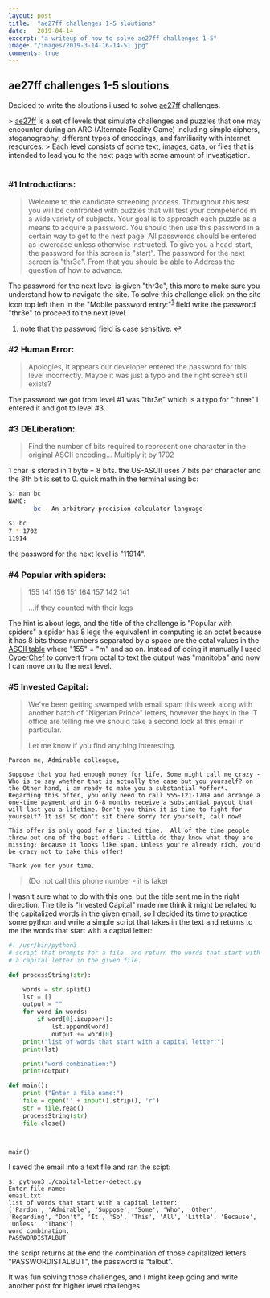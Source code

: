 ```yaml
---
layout: post
title:  "ae27ff challenges 1-5 sloutions"
date:   2019-04-14
excerpt: "a writeup of how to solve ae27ff challenges 1-5"
image: "/images/2019-3-14-16-14-51.jpg"
comments: true
---
```


## ae27ff challenges 1-5 sloutions


<p>Decided to write the sloutions i used to solve <a href="http://ae27ff.meme.tips/">ae27ff</a> challenges.</p>
>  <a href="http://ae27ff.meme.tips/">ae27ff</a> is a set of levels that simulate challenges and puzzles that one may encounter during an ARG (Alternate Reality Game) including simple ciphers, steganography, different types of encodings, and familiarity with internet resources.
> Each level consists of some text, images, data, or files that is intended to lead you to the next page with some amount of investigation.
<br><br>

### #1 Introductions:

> Welcome to the candidate screening process.  Throughout this test you will be confronted with puzzles that will test your competence in a wide variety of subjects.
> Your goal is to approach each puzzle as a means to acquire a password. You should then use this password in a certain way to get to the next page.  All passwords should be entered as lowercase unless otherwise instructed.
> To give you a head-start, the password for this screen is "start". The password for the next screen is "thr3e".  From that you should be able to Address the question of how to advance.
<p>The password for the next level is given "thr3e", this more to make sure you understand how to navigate the site.
To solve this challenge click on the site icon top left then in the "Mobile password entry:"<sup id="fnref:1"><a href="#fn:1" class="footnote">1</a></sup> field write the password "thr3e" to proceed to the next level.</p>

<div class="footnotes">
  <ol>
    <li id="fn:1">
      <p> note that the password field is case sensitive. <a href="#fnref:1" class="reversefootnote">&#8617;</a></p>
    </li>
  </ol>
</div>


### #2 Human Error:

> Apologies,
> It appears our developer entered the password for this level incorrectly.
> Maybe it was just a typo and the right screen still exists?

The password we got from level #1 was "thr3e" which is a typo for "three" I entered it and got to level #3.


### #3 DELiberation:

> Find the number of bits required to represent one character in the original ASCII encoding...
> Multiply it by 1702

1 char is stored in 1 byte = 8 bits. the US-ASCII uses 7 bits per character and the 8th bit is set to 0.
quick math in the terminal using bc:
~~~ bash
$: man bc
NAME:
       bc - An arbitrary precision calculator language
~~~

~~~ bash
$: bc
7 * 1702
11914
~~~

the password for the next level is "11914".


### #4 Popular with spiders:

> 155 141 156 151 164 157 142 141
> 
> ...if they counted with their legs

The hint is about legs, and the title of the challenge is "Popular with spiders" a spider has 8 legs the equivalent in computing is an octet because it has 8 bits
those numbers separated by a space are the octal values in the <a href="https://www.ascii-code.com/">ASCII table</a> where "155" = "m" and so on.
Instead of doing it manually I used <a href="https://gchq.github.io/CyberChef/">CyperChef</a> to convert from octal to text the output was "manitoba" and now I can move on to the next level.


### #5 Invested Capital:

> We've been getting swamped with email spam this week along with another batch of "Nigerian Prince" letters, however the boys in the IT office are telling me we should take a second look at this email in particular.
> 
> Let me know if you find anything interesting.
~~~
Pardon me, Admirable colleague,

Suppose that you had enough money for life, Some might call me crazy - Who is to say whether that is actually the case but you yourself? on the Other hand, i am ready to make you a substantial *offer*. Regarding this offer, you only need to call 555-121-1709 and arrange a one-time payment and in 6-8 months receive a substantial payout that will last you a lifetime. Don't you think it is time to fight for yourself? It is! So don't sit there sorry for yourself, call now!

This offer is only good for a limited time.  All of the time people throw out one of the best offers - Little do they know what they are missing; Because it looks like spam. Unless you're already rich, you'd be crazy not to take this offer!

Thank you for your time.
~~~
> (Do not call this phone number - it is fake)

I wasn't sure what to do with this one, but the title sent me in the right direction. The tile is "Invested Capital" made me think it might be related to the capitalized words in the given email, so I decided its time to practice some python and write a simple script that takes in the text and returns to me the words that start with a capital letter:

~~~ python
#! /usr/bin/python3
# script that prompts for a file  and return the words that start with 
# a capital letter in the given file.

def processString(str):

    words = str.split()
    lst = []
    output = ""
    for word in words:
        if word[0].isupper():
            lst.append(word)
            output += word[0]
    print("list of words that start with a capital letter:")
    print(lst)

    print("word combination:")
    print(output)

def main():
    print ("Enter a file name:")
    file = open('' + input().strip(), 'r')
    str = file.read()
    processString(str)
    file.close()



main()
~~~

I saved the email into a text file and ran the scipt:
~~~
$: python3 ./capital-letter-detect.py
Enter file name:
email.txt
list of words that start with a capital letter:
['Pardon', 'Admirable', 'Suppose', 'Some', 'Who', 'Other', 'Regarding', "Don't", 'It', 'So', 'This', 'All', 'Little', 'Because', 'Unless', 'Thank']
word combination:
PASSWORDISTALBUT
~~~
the script returns at the end the combination of those capitalized letters "PASSWORDISTALBUT", the password is "talbut".

It was fun solving those challenges, and I might keep going and write another post for higher level challenges.